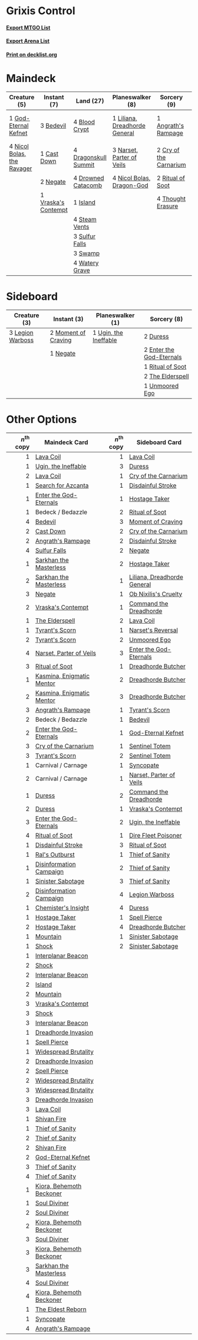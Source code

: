 # Grixis Control

#### [Export MTGO List](../collection/Grixis%20Control/Grixis%20Control.txt)
#### [Export Arena List](../collection/Grixis%20Control/Grixis%20Control_arena.txt)
#### [Print on decklist.org](http://decklist.org/?deckmain=1%09Angrath's%20Rampage%0A3%09Bedevil%0A4%09Blood%20Crypt%0A1%09Cast%20Down%0A2%09Cry%20of%20the%20Carnarium%0A4%09Discovery%20/%20Dispersal%0A4%09Dragonskull%20Summit%0A4%09Drowned%20Catacomb%0A1%09God-Eternal%20Kefnet%0A1%09Island%0A1%09Liliana,%20Dreadhorde%20General%0A3%09Narset,%20Parter%20of%20Veils%0A2%09Negate%0A4%09Nicol%20Bolas,%20Dragon-God%0A4%09Nicol%20Bolas,%20the%20Ravager%0A2%09Ritual%20of%20Soot%0A4%09Steam%20Vents%0A3%09Sulfur%20Falls%0A3%09Swamp%0A4%09Thought%20Erasure%0A1%09Vraska's%20Contempt%0A4%09Watery%20Grave&deckside=2%09Duress%0A2%09Enter%20the%20God-Eternals%0A3%09Legion%20Warboss%0A2%09Moment%20of%20Craving%0A1%09Negate%0A1%09Ritual%20of%20Soot%0A2%09The%20Elderspell%0A1%09Ugin,%20the%20Ineffable%0A1%09Unmoored%20Ego)
# Maindeck

|                                            Creature (5)                                             |                                         Instant (7)                                          |                                           Land (27)                                           |                                            Planeswalker (8)                                            |                                           Sorcery (9)                                           |      Unknown (4)      |
|-----------------------------------------------------------------------------------------------------|----------------------------------------------------------------------------------------------|-----------------------------------------------------------------------------------------------|--------------------------------------------------------------------------------------------------------|-------------------------------------------------------------------------------------------------|-----------------------|
|1 [God-Eternal Kefnet](http://gatherer.wizards.com/Pages/Card/Details.aspx?multiverseid=460980)      |3 [Bedevil](http://gatherer.wizards.com/Pages/Card/Details.aspx?multiverseid=457301)          |4 [Blood Crypt](http://gatherer.wizards.com/Pages/Card/Details.aspx?multiverseid=97102)        |1 [Liliana, Dreadhorde General](http://gatherer.wizards.com/Pages/Card/Details.aspx?multiverseid=461024)|1 [Angrath's Rampage](http://gatherer.wizards.com/Pages/Card/Details.aspx?multiverseid=461112)   |4 Discovery / Dispersal|
|4 [Nicol Bolas, the Ravager](http://gatherer.wizards.com/Pages/Card/Details.aspx?multiverseid=447354)|1 [Cast Down](http://gatherer.wizards.com/Pages/Card/Details.aspx?multiverseid=442969)        |4 [Dragonskull Summit](http://gatherer.wizards.com/Pages/Card/Details.aspx?multiverseid=420909)|3 [Narset, Parter of Veils](http://gatherer.wizards.com/Pages/Card/Details.aspx?multiverseid=460988)    |2 [Cry of the Carnarium](http://gatherer.wizards.com/Pages/Card/Details.aspx?multiverseid=457214)|                       |
|                                                                                                     |2 [Negate](http://gatherer.wizards.com/Pages/Card/Details.aspx?multiverseid=423707)           |4 [Drowned Catacomb](http://gatherer.wizards.com/Pages/Card/Details.aspx?multiverseid=430633)  |4 [Nicol Bolas, Dragon-God](http://gatherer.wizards.com/Pages/Card/Details.aspx?multiverseid=463947)    |2 [Ritual of Soot](http://gatherer.wizards.com/Pages/Card/Details.aspx?multiverseid=452834)      |                       |
|                                                                                                     |1 [Vraska's Contempt](http://gatherer.wizards.com/Pages/Card/Details.aspx?multiverseid=435283)|1 [Island](http://gatherer.wizards.com/Pages/Card/Details.aspx?multiverseid=439857)            |                                                                                                        |4 [Thought Erasure](http://gatherer.wizards.com/Pages/Card/Details.aspx?multiverseid=452956)     |                       |
|                                                                                                     |                                                                                              |4 [Steam Vents](http://gatherer.wizards.com/Pages/Card/Details.aspx?multiverseid=405109)       |                                                                                                        |                                                                                                 |                       |
|                                                                                                     |                                                                                              |3 [Sulfur Falls](http://gatherer.wizards.com/Pages/Card/Details.aspx?multiverseid=443135)      |                                                                                                        |                                                                                                 |                       |
|                                                                                                     |                                                                                              |3 [Swamp](http://gatherer.wizards.com/Pages/Card/Details.aspx?multiverseid=439858)             |                                                                                                        |                                                                                                 |                       |
|                                                                                                     |                                                                                              |4 [Watery Grave](http://gatherer.wizards.com/Pages/Card/Details.aspx?multiverseid=405114)      |                                                                                                        |                                                                                                 |                       |


# Sideboard

|                                       Creature (3)                                        |                                         Instant (3)                                          |                                        Planeswalker (1)                                        |                                            Sorcery (8)                                            |
|-------------------------------------------------------------------------------------------|----------------------------------------------------------------------------------------------|------------------------------------------------------------------------------------------------|---------------------------------------------------------------------------------------------------|
|3 [Legion Warboss](http://gatherer.wizards.com/Pages/Card/Details.aspx?multiverseid=452859)|2 [Moment of Craving](http://gatherer.wizards.com/Pages/Card/Details.aspx?multiverseid=439736)|1 [Ugin, the Ineffable](http://gatherer.wizards.com/Pages/Card/Details.aspx?multiverseid=460929)|2 [Duress](http://gatherer.wizards.com/Pages/Card/Details.aspx?multiverseid=14557)                 |
|                                                                                           |1 [Negate](http://gatherer.wizards.com/Pages/Card/Details.aspx?multiverseid=423707)           |                                                                                                |2 [Enter the God-Eternals](http://gatherer.wizards.com/Pages/Card/Details.aspx?multiverseid=461123)|
|                                                                                           |                                                                                              |                                                                                                |1 [Ritual of Soot](http://gatherer.wizards.com/Pages/Card/Details.aspx?multiverseid=452834)        |
|                                                                                           |                                                                                              |                                                                                                |2 [The Elderspell](http://gatherer.wizards.com/Pages/Card/Details.aspx?multiverseid=461016)        |
|                                                                                           |                                                                                              |                                                                                                |1 [Unmoored Ego](http://gatherer.wizards.com/Pages/Card/Details.aspx?multiverseid=452962)          |


# Other Options

|*n*<sup>th</sup> copy|                                           Maindeck Card                                            |*n*<sup>th</sup> copy|                                            Sideboard Card                                            |
|--------------------:|----------------------------------------------------------------------------------------------------|--------------------:|------------------------------------------------------------------------------------------------------|
|                    1|[Lava Coil](http://gatherer.wizards.com/Pages/Card/Details.aspx?multiverseid=452858)                |                    1|[Lava Coil](http://gatherer.wizards.com/Pages/Card/Details.aspx?multiverseid=452858)                  |
|                    1|[Ugin, the Ineffable](http://gatherer.wizards.com/Pages/Card/Details.aspx?multiverseid=460929)      |                    3|[Duress](http://gatherer.wizards.com/Pages/Card/Details.aspx?multiverseid=14557)                      |
|                    2|[Lava Coil](http://gatherer.wizards.com/Pages/Card/Details.aspx?multiverseid=452858)                |                    1|[Cry of the Carnarium](http://gatherer.wizards.com/Pages/Card/Details.aspx?multiverseid=457214)       |
|                    1|[Search for Azcanta](http://gatherer.wizards.com/Pages/Card/Details.aspx?multiverseid=435226)       |                    1|[Disdainful Stroke](http://gatherer.wizards.com/Pages/Card/Details.aspx?multiverseid=420705)          |
|                    1|[Enter the God-Eternals](http://gatherer.wizards.com/Pages/Card/Details.aspx?multiverseid=461123)   |                    1|[Hostage Taker](http://gatherer.wizards.com/Pages/Card/Details.aspx?multiverseid=435379)              |
|                    1|Bedeck / Bedazzle                                                                                   |                    2|[Ritual of Soot](http://gatherer.wizards.com/Pages/Card/Details.aspx?multiverseid=452834)             |
|                    4|[Bedevil](http://gatherer.wizards.com/Pages/Card/Details.aspx?multiverseid=457301)                  |                    3|[Moment of Craving](http://gatherer.wizards.com/Pages/Card/Details.aspx?multiverseid=439736)          |
|                    2|[Cast Down](http://gatherer.wizards.com/Pages/Card/Details.aspx?multiverseid=442969)                |                    2|[Cry of the Carnarium](http://gatherer.wizards.com/Pages/Card/Details.aspx?multiverseid=457214)       |
|                    2|[Angrath's Rampage](http://gatherer.wizards.com/Pages/Card/Details.aspx?multiverseid=461112)        |                    2|[Disdainful Stroke](http://gatherer.wizards.com/Pages/Card/Details.aspx?multiverseid=420705)          |
|                    4|[Sulfur Falls](http://gatherer.wizards.com/Pages/Card/Details.aspx?multiverseid=443135)             |                    2|[Negate](http://gatherer.wizards.com/Pages/Card/Details.aspx?multiverseid=423707)                     |
|                    1|[Sarkhan the Masterless](http://gatherer.wizards.com/Pages/Card/Details.aspx?multiverseid=461070)   |                    2|[Hostage Taker](http://gatherer.wizards.com/Pages/Card/Details.aspx?multiverseid=435379)              |
|                    2|[Sarkhan the Masterless](http://gatherer.wizards.com/Pages/Card/Details.aspx?multiverseid=461070)   |                    1|[Liliana, Dreadhorde General](http://gatherer.wizards.com/Pages/Card/Details.aspx?multiverseid=461024)|
|                    3|[Negate](http://gatherer.wizards.com/Pages/Card/Details.aspx?multiverseid=423707)                   |                    1|[Ob Nixilis's Cruelty](http://gatherer.wizards.com/Pages/Card/Details.aspx?multiverseid=461028)       |
|                    2|[Vraska's Contempt](http://gatherer.wizards.com/Pages/Card/Details.aspx?multiverseid=435283)        |                    1|[Command the Dreadhorde](http://gatherer.wizards.com/Pages/Card/Details.aspx?multiverseid=461009)     |
|                    1|[The Elderspell](http://gatherer.wizards.com/Pages/Card/Details.aspx?multiverseid=461016)           |                    2|[Lava Coil](http://gatherer.wizards.com/Pages/Card/Details.aspx?multiverseid=452858)                  |
|                    1|[Tyrant's Scorn](http://gatherer.wizards.com/Pages/Card/Details.aspx?multiverseid=461152)           |                    1|[Narset's Reversal](http://gatherer.wizards.com/Pages/Card/Details.aspx?multiverseid=460989)          |
|                    2|[Tyrant's Scorn](http://gatherer.wizards.com/Pages/Card/Details.aspx?multiverseid=461152)           |                    2|[Unmoored Ego](http://gatherer.wizards.com/Pages/Card/Details.aspx?multiverseid=452962)               |
|                    4|[Narset, Parter of Veils](http://gatherer.wizards.com/Pages/Card/Details.aspx?multiverseid=460988)  |                    3|[Enter the God-Eternals](http://gatherer.wizards.com/Pages/Card/Details.aspx?multiverseid=461123)     |
|                    3|[Ritual of Soot](http://gatherer.wizards.com/Pages/Card/Details.aspx?multiverseid=452834)           |                    1|[Dreadhorde Butcher](http://gatherer.wizards.com/Pages/Card/Details.aspx?multiverseid=461121)         |
|                    1|[Kasmina, Enigmatic Mentor](http://gatherer.wizards.com/Pages/Card/Details.aspx?multiverseid=460983)|                    2|[Dreadhorde Butcher](http://gatherer.wizards.com/Pages/Card/Details.aspx?multiverseid=461121)         |
|                    2|[Kasmina, Enigmatic Mentor](http://gatherer.wizards.com/Pages/Card/Details.aspx?multiverseid=460983)|                    3|[Dreadhorde Butcher](http://gatherer.wizards.com/Pages/Card/Details.aspx?multiverseid=461121)         |
|                    3|[Angrath's Rampage](http://gatherer.wizards.com/Pages/Card/Details.aspx?multiverseid=461112)        |                    1|[Tyrant's Scorn](http://gatherer.wizards.com/Pages/Card/Details.aspx?multiverseid=461152)             |
|                    2|Bedeck / Bedazzle                                                                                   |                    1|[Bedevil](http://gatherer.wizards.com/Pages/Card/Details.aspx?multiverseid=457301)                    |
|                    2|[Enter the God-Eternals](http://gatherer.wizards.com/Pages/Card/Details.aspx?multiverseid=461123)   |                    1|[God-Eternal Kefnet](http://gatherer.wizards.com/Pages/Card/Details.aspx?multiverseid=460980)         |
|                    3|[Cry of the Carnarium](http://gatherer.wizards.com/Pages/Card/Details.aspx?multiverseid=457214)     |                    1|[Sentinel Totem](http://gatherer.wizards.com/Pages/Card/Details.aspx?multiverseid=435404)             |
|                    3|[Tyrant's Scorn](http://gatherer.wizards.com/Pages/Card/Details.aspx?multiverseid=461152)           |                    2|[Sentinel Totem](http://gatherer.wizards.com/Pages/Card/Details.aspx?multiverseid=435404)             |
|                    1|Carnival / Carnage                                                                                  |                    1|[Syncopate](http://gatherer.wizards.com/Pages/Card/Details.aspx?multiverseid=442955)                  |
|                    2|Carnival / Carnage                                                                                  |                    1|[Narset, Parter of Veils](http://gatherer.wizards.com/Pages/Card/Details.aspx?multiverseid=460988)    |
|                    1|[Duress](http://gatherer.wizards.com/Pages/Card/Details.aspx?multiverseid=14557)                    |                    2|[Command the Dreadhorde](http://gatherer.wizards.com/Pages/Card/Details.aspx?multiverseid=461009)     |
|                    2|[Duress](http://gatherer.wizards.com/Pages/Card/Details.aspx?multiverseid=14557)                    |                    1|[Vraska's Contempt](http://gatherer.wizards.com/Pages/Card/Details.aspx?multiverseid=435283)          |
|                    3|[Enter the God-Eternals](http://gatherer.wizards.com/Pages/Card/Details.aspx?multiverseid=461123)   |                    2|[Ugin, the Ineffable](http://gatherer.wizards.com/Pages/Card/Details.aspx?multiverseid=460929)        |
|                    4|[Ritual of Soot](http://gatherer.wizards.com/Pages/Card/Details.aspx?multiverseid=452834)           |                    1|[Dire Fleet Poisoner](http://gatherer.wizards.com/Pages/Card/Details.aspx?multiverseid=439725)        |
|                    1|[Disdainful Stroke](http://gatherer.wizards.com/Pages/Card/Details.aspx?multiverseid=420705)        |                    3|[Ritual of Soot](http://gatherer.wizards.com/Pages/Card/Details.aspx?multiverseid=452834)             |
|                    1|[Ral's Outburst](http://gatherer.wizards.com/Pages/Card/Details.aspx?multiverseid=461139)           |                    1|[Thief of Sanity](http://gatherer.wizards.com/Pages/Card/Details.aspx?multiverseid=452955)            |
|                    1|[Disinformation Campaign](http://gatherer.wizards.com/Pages/Card/Details.aspx?multiverseid=452917)  |                    2|[Thief of Sanity](http://gatherer.wizards.com/Pages/Card/Details.aspx?multiverseid=452955)            |
|                    1|[Sinister Sabotage](http://gatherer.wizards.com/Pages/Card/Details.aspx?multiverseid=452804)        |                    3|[Thief of Sanity](http://gatherer.wizards.com/Pages/Card/Details.aspx?multiverseid=452955)            |
|                    2|[Disinformation Campaign](http://gatherer.wizards.com/Pages/Card/Details.aspx?multiverseid=452917)  |                    4|[Legion Warboss](http://gatherer.wizards.com/Pages/Card/Details.aspx?multiverseid=452859)             |
|                    1|[Chemister's Insight](http://gatherer.wizards.com/Pages/Card/Details.aspx?multiverseid=452782)      |                    4|[Duress](http://gatherer.wizards.com/Pages/Card/Details.aspx?multiverseid=14557)                      |
|                    1|[Hostage Taker](http://gatherer.wizards.com/Pages/Card/Details.aspx?multiverseid=435379)            |                    1|[Spell Pierce](http://gatherer.wizards.com/Pages/Card/Details.aspx?multiverseid=425876)               |
|                    2|[Hostage Taker](http://gatherer.wizards.com/Pages/Card/Details.aspx?multiverseid=435379)            |                    4|[Dreadhorde Butcher](http://gatherer.wizards.com/Pages/Card/Details.aspx?multiverseid=461121)         |
|                    1|[Mountain](http://gatherer.wizards.com/Pages/Card/Details.aspx?multiverseid=439859)                 |                    1|[Sinister Sabotage](http://gatherer.wizards.com/Pages/Card/Details.aspx?multiverseid=452804)          |
|                    1|[Shock](http://gatherer.wizards.com/Pages/Card/Details.aspx?multiverseid=129732)                    |                    2|[Sinister Sabotage](http://gatherer.wizards.com/Pages/Card/Details.aspx?multiverseid=452804)          |
|                    1|[Interplanar Beacon](http://gatherer.wizards.com/Pages/Card/Details.aspx?multiverseid=461174)       |                     |                                                                                                      |
|                    2|[Shock](http://gatherer.wizards.com/Pages/Card/Details.aspx?multiverseid=129732)                    |                     |                                                                                                      |
|                    2|[Interplanar Beacon](http://gatherer.wizards.com/Pages/Card/Details.aspx?multiverseid=461174)       |                     |                                                                                                      |
|                    2|[Island](http://gatherer.wizards.com/Pages/Card/Details.aspx?multiverseid=439857)                   |                     |                                                                                                      |
|                    2|[Mountain](http://gatherer.wizards.com/Pages/Card/Details.aspx?multiverseid=439859)                 |                     |                                                                                                      |
|                    3|[Vraska's Contempt](http://gatherer.wizards.com/Pages/Card/Details.aspx?multiverseid=435283)        |                     |                                                                                                      |
|                    3|[Shock](http://gatherer.wizards.com/Pages/Card/Details.aspx?multiverseid=129732)                    |                     |                                                                                                      |
|                    3|[Interplanar Beacon](http://gatherer.wizards.com/Pages/Card/Details.aspx?multiverseid=461174)       |                     |                                                                                                      |
|                    1|[Dreadhorde Invasion](http://gatherer.wizards.com/Pages/Card/Details.aspx?multiverseid=461013)      |                     |                                                                                                      |
|                    1|[Spell Pierce](http://gatherer.wizards.com/Pages/Card/Details.aspx?multiverseid=425876)             |                     |                                                                                                      |
|                    1|[Widespread Brutality](http://gatherer.wizards.com/Pages/Card/Details.aspx?multiverseid=461153)     |                     |                                                                                                      |
|                    2|[Dreadhorde Invasion](http://gatherer.wizards.com/Pages/Card/Details.aspx?multiverseid=461013)      |                     |                                                                                                      |
|                    2|[Spell Pierce](http://gatherer.wizards.com/Pages/Card/Details.aspx?multiverseid=425876)             |                     |                                                                                                      |
|                    2|[Widespread Brutality](http://gatherer.wizards.com/Pages/Card/Details.aspx?multiverseid=461153)     |                     |                                                                                                      |
|                    3|[Widespread Brutality](http://gatherer.wizards.com/Pages/Card/Details.aspx?multiverseid=461153)     |                     |                                                                                                      |
|                    3|[Dreadhorde Invasion](http://gatherer.wizards.com/Pages/Card/Details.aspx?multiverseid=461013)      |                     |                                                                                                      |
|                    3|[Lava Coil](http://gatherer.wizards.com/Pages/Card/Details.aspx?multiverseid=452858)                |                     |                                                                                                      |
|                    1|[Shivan Fire](http://gatherer.wizards.com/Pages/Card/Details.aspx?multiverseid=443030)              |                     |                                                                                                      |
|                    1|[Thief of Sanity](http://gatherer.wizards.com/Pages/Card/Details.aspx?multiverseid=452955)          |                     |                                                                                                      |
|                    2|[Thief of Sanity](http://gatherer.wizards.com/Pages/Card/Details.aspx?multiverseid=452955)          |                     |                                                                                                      |
|                    2|[Shivan Fire](http://gatherer.wizards.com/Pages/Card/Details.aspx?multiverseid=443030)              |                     |                                                                                                      |
|                    2|[God-Eternal Kefnet](http://gatherer.wizards.com/Pages/Card/Details.aspx?multiverseid=460980)       |                     |                                                                                                      |
|                    3|[Thief of Sanity](http://gatherer.wizards.com/Pages/Card/Details.aspx?multiverseid=452955)          |                     |                                                                                                      |
|                    4|[Thief of Sanity](http://gatherer.wizards.com/Pages/Card/Details.aspx?multiverseid=452955)          |                     |                                                                                                      |
|                    1|[Kiora, Behemoth Beckoner](http://gatherer.wizards.com/Pages/Card/Details.aspx?multiverseid=461159) |                     |                                                                                                      |
|                    1|[Soul Diviner](http://gatherer.wizards.com/Pages/Card/Details.aspx?multiverseid=461145)             |                     |                                                                                                      |
|                    2|[Soul Diviner](http://gatherer.wizards.com/Pages/Card/Details.aspx?multiverseid=461145)             |                     |                                                                                                      |
|                    2|[Kiora, Behemoth Beckoner](http://gatherer.wizards.com/Pages/Card/Details.aspx?multiverseid=461159) |                     |                                                                                                      |
|                    3|[Soul Diviner](http://gatherer.wizards.com/Pages/Card/Details.aspx?multiverseid=461145)             |                     |                                                                                                      |
|                    3|[Kiora, Behemoth Beckoner](http://gatherer.wizards.com/Pages/Card/Details.aspx?multiverseid=461159) |                     |                                                                                                      |
|                    3|[Sarkhan the Masterless](http://gatherer.wizards.com/Pages/Card/Details.aspx?multiverseid=461070)   |                     |                                                                                                      |
|                    4|[Soul Diviner](http://gatherer.wizards.com/Pages/Card/Details.aspx?multiverseid=461145)             |                     |                                                                                                      |
|                    4|[Kiora, Behemoth Beckoner](http://gatherer.wizards.com/Pages/Card/Details.aspx?multiverseid=461159) |                     |                                                                                                      |
|                    1|[The Eldest Reborn](http://gatherer.wizards.com/Pages/Card/Details.aspx?multiverseid=442978)        |                     |                                                                                                      |
|                    1|[Syncopate](http://gatherer.wizards.com/Pages/Card/Details.aspx?multiverseid=442955)                |                     |                                                                                                      |
|                    4|[Angrath's Rampage](http://gatherer.wizards.com/Pages/Card/Details.aspx?multiverseid=461112)        |                     |                                                                                                      |

